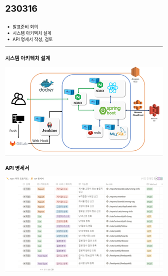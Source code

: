 # 230316

##
- 발표준비 회의
- 시스템 아키텍처 설계
- API 명세서 작성, 검토

---
### 시스템 아키텍처 설계
![시스템_아키텍처](./picture/230316_%EC%8B%9C%EC%8A%A4%ED%85%9C_%EC%95%84%ED%82%A4%ED%85%8D%EC%B2%98.png)

### API 명세서
![API_명세서](./picture/230316_API_%EB%AA%85%EC%84%B8%EC%84%9C.png)